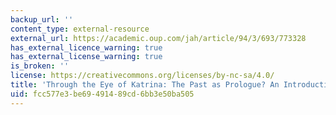 ```yaml
---
backup_url: ''
content_type: external-resource
external_url: https://academic.oup.com/jah/article/94/3/693/773328
has_external_licence_warning: true
has_external_license_warning: true
is_broken: ''
license: https://creativecommons.org/licenses/by-nc-sa/4.0/
title: 'Through the Eye of Katrina: The Past as Prologue? An Introduction'
uid: fcc577e3-be69-4914-89cd-6bb3e50ba505
---
```

